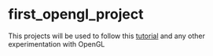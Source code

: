 # first_opengl_project
This projects will be used to follow this [tutorial](https://www.youtube.com/watch?v=45MIykWJ-C4&amp;ab_channel=freeCodeCamp.org) and any other experimentation with OpenGL
